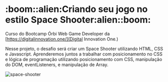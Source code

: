 <h1>:boom::alien:Criando seu jogo no estilo Space Shooter:alien::boom:</h1>

Curso do Bootcamp Órbi Web Game Developer da [https://digitalinnovation.one/](Digital Innovation One.)

Nesse projeto, o desafio será criar um Space Shooter utilizando HTML, CSS e Javascript. 
Aprenderemos juntos a trabalhar com posicionamento no CSS e lógica de programação utilizando 
posicionamento com CSS, manipulação do DOM, eventListeners, e manipulação de Array. 


![space-shooter](https://user-images.githubusercontent.com/100386404/164257462-61b3286c-9d3a-4574-902e-e30ed14cb7fa.png)
